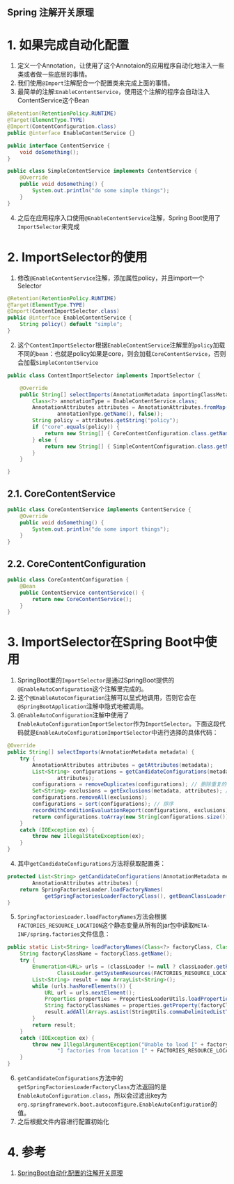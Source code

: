 Spring 注解开关原理
---

# 1. 如果完成自动化配置
1. 定义一个Annotation，让使用了这个Annotaion的应用程序自动化地注入一些类或者做一些底层的事情。
2. 我们使用`@Import`注解配合一个配置类来完成上面的事情。
3. 最简单的注解:`EnableContentService`，使用这个注解的程序会自动注入ContentService这个Bean
```java
@Retention(RetentionPolicy.RUNTIME)
@Target(ElementType.TYPE)
@Import(ContentConfiguration.class)
public @interface EnableContentService {}

public interface ContentService {
    void doSomething();
}

public class SimpleContentService implements ContentService {
    @Override
    public void doSomething() {
        System.out.println("do some simple things");
    }
}
```
4. 之后在应用程序入口使用`@EnableContentService`注解，Spring Boot使用了`ImportSelector`来完成

# 2. ImportSelector的使用
1. 修改`@EnableContentService`注解，添加属性policy，并且import一个Selector

```java
@Retention(RetentionPolicy.RUNTIME)
@Target(ElementType.TYPE)
@Import(ContentImportSelector.class)
public @interface EnableContentService {
    String policy() default "simple";
}
```

2. 这个`ContentImportSelector`根据`EnableContentService`注解里的`policy`加载不同的`bean`：也就是policy如果是core，则会加载`CoreContentService`，否则会加载`SimpleContentService`
```java
public class ContentImportSelector implements ImportSelector {

    @Override
    public String[] selectImports(AnnotationMetadata importingClassMetadata) {
        Class<?> annotationType = EnableContentService.class;
        AnnotationAttributes attributes = AnnotationAttributes.fromMap(importingClassMetadata.getAnnotationAttributes(
                annotationType.getName(), false));
        String policy = attributes.getString("policy");
        if ("core".equals(policy)) {
            return new String[] { CoreContentConfiguration.class.getName() };
        } else {
            return new String[] { SimpleContentConfiguration.class.getName() };
        }
    }

}
```

## 2.1. CoreContentService
```java
public class CoreContentService implements ContentService {
    @Override
    public void doSomething() {
        System.out.println("do some import things");
    }
}
```

## 2.2. CoreContentConfiguration
```java
public class CoreContentConfiguration {
    @Bean
    public ContentService contentService() {
        return new CoreContentService();
    }
}
```

# 3. ImportSelector在Spring Boot中使用
1. SpringBoot里的`ImportSelector`是通过SpringBoot提供的`@EnableAutoConfiguration`这个注解里完成的。
2. 这个`@EnableAutoConfiguration`注解可以显式地调用，否则它会在`@SpringBootApplication`注解中隐式地被调用。
3. `@EnableAutoConfiguration`注解中使用了`EnableAutoConfigurationImportSelector`作为`ImportSelector`。下面这段代码就是`EnableAutoConfigurationImportSelector`中进行选择的具体代码：
```java
@Override
public String[] selectImports(AnnotationMetadata metadata) {
    try {
        AnnotationAttributes attributes = getAttributes(metadata);
        List<String> configurations = getCandidateConfigurations(metadata,
                attributes);
        configurations = removeDuplicates(configurations); // 删除重复的配置
        Set<String> exclusions = getExclusions(metadata, attributes); // 去掉需要exclude的配置
        configurations.removeAll(exclusions);
        configurations = sort(configurations); // 排序
        recordWithConditionEvaluationReport(configurations, exclusions);
        return configurations.toArray(new String[configurations.size()]);
    }
    catch (IOException ex) {
        throw new IllegalStateException(ex);
    }
}
```

4. 其中`getCandidateConfigurations`方法将获取配置类：
```java
protected List<String> getCandidateConfigurations(AnnotationMetadata metadata,
        AnnotationAttributes attributes) {
    return SpringFactoriesLoader.loadFactoryNames(
            getSpringFactoriesLoaderFactoryClass(), getBeanClassLoader());
}
```
5. `SpringFactoriesLoader.loadFactoryNames`方法会根据`FACTORIES_RESOURCE_LOCATION`这个静态变量从所有的jar包中读取`META-INF/spring.factories`文件信息：
```java
public static List<String> loadFactoryNames(Class<?> factoryClass, ClassLoader classLoader) {
    String factoryClassName = factoryClass.getName();
    try {
        Enumeration<URL> urls = (classLoader != null ? classLoader.getResources(FACTORIES_RESOURCE_LOCATION) :
                ClassLoader.getSystemResources(FACTORIES_RESOURCE_LOCATION));
        List<String> result = new ArrayList<String>();
        while (urls.hasMoreElements()) {
            URL url = urls.nextElement();
            Properties properties = PropertiesLoaderUtils.loadProperties(new UrlResource(url));
            String factoryClassNames = properties.getProperty(factoryClassName); // 只会过滤出key为factoryClassNames的值
            result.addAll(Arrays.asList(StringUtils.commaDelimitedListToStringArray(factoryClassNames)));
        }
        return result;
    }
    catch (IOException ex) {
        throw new IllegalArgumentException("Unable to load [" + factoryClass.getName() +
                "] factories from location [" + FACTORIES_RESOURCE_LOCATION + "]", ex);
    }
}
```
6. `getCandidateConfigurations`方法中的`getSpringFactoriesLoaderFactoryClass`方法返回的是`EnableAutoConfiguration.class`，所以会过滤出key为`org.springframework.boot.autoconfigure.EnableAutoConfiguration`的值。
7. 之后根据文件内容进行配置初始化

# 4. 参考
1. <a href = "http://fangjian0423.github.io/2016/11/13/springboot-enable-annotation/">SpringBoot自动化配置的注解开关原理</a>